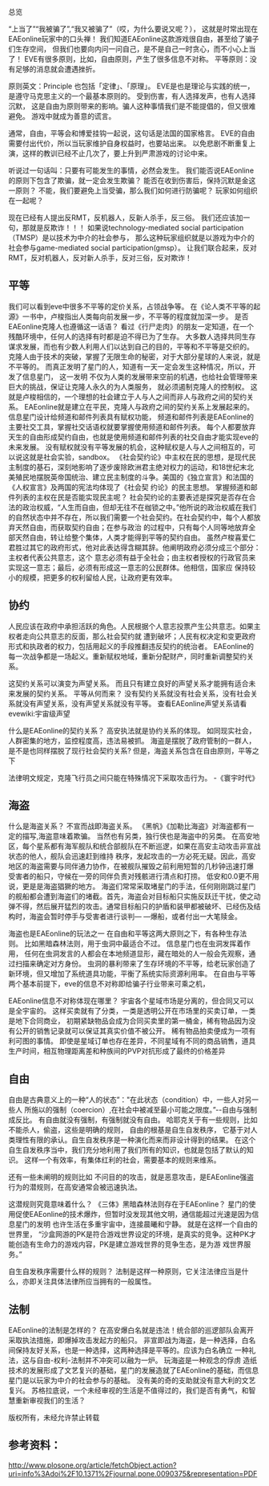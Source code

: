 总览

“上当了”“我被骗了”,“我又被骗了”（哎，为什么要说又呢？），
这就是时常出现在EAEonline玩家中的口头禅！
我们知道EAEonline这款游戏很自由，甚至给了骗子们生存空间，
但我们也要向内问一问自己，是不是自己一时贪心，而不小心上当了！
EVE有很多原则，比如，自由原则，产生了很多信息不对称。
平等原则：没有足够的消息就会遭遇挫折。

原则英文：Principle 也包括「定律」、「原理」。
EVE是也是理论与实践的统一，是遵守马克思主义的一个最基本原则的。
受到伤害，有人选择发声，也有人选择沉默，
这是自由为原则带来的影响。骗人这种事情我们是不能提倡的，但又很难避免。
游戏中就成为善意的谎言。

通常，自由，平等会和博爱挂钩一起说，这句话是法国的国家格言。
EVE的自由需要付出代价，所以当玩家维护自身权益时，也要站出来。
以免悲剧不断重复上演，这样的教训已经不止几次了，要上升到严肃游戏的讨论中来。

听说过一句话叫：只要有可能发生的事情，必然会发生。
我们能否说EAEonline的原则下包含了欺骗，就一定会发生欺骗？
能否在收到伤害后，保持沉默是金这一原则？
不能，我们要避免上当受骗，那么我们如何进行防骗呢？
玩家如何组织在一起呢？

现在已经有人提出反RMT，反机器人，反新人杀手，反三俗。
我们还应该加一句，那就是反欺诈！！！
如果说technology-mediated social participation（TMSP）是以技术为中介的社会参与，
那么这种玩家组织就是以游戏为中介的社会参与game-mediated social participation(gmsp）。
让我们联合起来，反对RMT，反对机器人，反对新人杀手，反对三俗，反对欺诈！

平等
---
我们可以看到eve中很多不平等的定价关系，占领战争等。
在《论人类不平等的起源》一书中，卢梭指出人类每向前发展一步，不平等的程度就加深一步。
是否EAEonline克隆人也遵循这一话语？
看过《行尸走肉》的朋友一定知道，在一个残酷环境中，任何人的选择有时都是迫不得已为了生存。
大多数人选择共同生存谋求发展，而也有少数人利用人们以达到自己的目的，平等和不平等是交织的。
克隆人由于技术的突破，掌握了无限生命的秘密，对于大部分星球的人来说，就是不平等的。
而真正发明了星门的人，知道有一天一定会发生这种情况，所以，开发了信息星门，
这一发明
不仅为人类的发展带来空前的机遇，也给社会管理带来巨大的挑战，保证让克隆人永久的为人类服务，
就必须遏制克隆人的控制权。
这就是卢梭相信的，一个理想的社会建立于人与人之间而非人与政府之间的契约关系。
EAEonline就是建立在平民，克隆人与政府之间的契约关系上发展起来的。
信息星门设计给频道和邮件列表具有赋权功能，
频道和邮件列表是EAEonline的主要社交工具，掌握社交话语权就要掌握使用频道和邮件列表。
每个人都要放弃天生的自由形成契约自由，也就是使用频道和邮件列表的社交自由才能实现eve的未来发展。
没有赋权就没有平等发展的机会，这种赋权是人与人之间相互的，可以说这就是社会实验，sandbox。
《社会契约论》中主权在民的思想，是现代民主制度的基石，深刻地影响了逐步废除欧洲君主绝对权力的运动，和18世纪末北
美殖民地摆脱英帝国统治、建立民主制度的斗争。美国的《独立宣言》和法国的《人权宣言》及两国的宪法均体现了《社会契
约论》的民主思想。
掌握频道和邮件列表的主权在民是否能实现民主呢？
社会契约论的主要表述是探究是否存在合法的政治权威，“人生而自由，但却无往不在枷锁之中。”他所说的政治权威在我们
的自然状态中并不存在，所以我们需要一个社会契约。在社会契约中，每个人都放弃天然自由，而获取契约自由；在参与政治
的过程中，只有每个人同等地放弃全部天然自由，转让给整个集体，人类才能得到平等的契约自由。
虽然卢梭喜爱仁君胜过其它的政府形式，他对此表达得含糊其辞。他阐明政府必须分成三个部分：主权者代表公共意志，这个
意志必须有益于全社会；由主权者授权的行政官员来实现这一意志；最后，必须有形成这一意志的公民群体。他相信，国家应
保持较小的规模，把更多的权利留给人民，让政府更有效率。

协约
---
人民应该在政府中承担活跃的角色。人民根据个人意志投票产生公共意志。如果主权者走向公共意志的反面，那么社会契约就
遭到破坏；人民有权决定和变更政府形式和执政者的权力，包括用起义的手段推翻违反契约的统治者。
EAEonline的每一次战争都是一场起义。重新赋权地域，重新分配财产，同时重新调整契约关系。

这契约关系可以演变为声望关系。
而且只有建立良好的声望关系才能拥有适合未来发展的契约关系。
平等从何而来？
没有契约关系就没有社会关系，没有社会关系就没有声望关系，没有声望关系就没有平等。
查看EAEonline声望关系请看evewiki:宇宙级声望

什么是EAEonline的契约关系？
高安执法就是协约关系的体现。
如同现实社会，人群密集的地方，监控程度高，违法易被抓。
海盗是摆脱了政府管制的一群人，是不是也同样摆脱了现行社会契约关系?
但是，海盗关系包含在自由原则，平等之下

法律明文规定，克隆飞行员之间只能在特殊情况下采取攻击行为。
-《寰宇时代》

海盗
---
什么是海盗关系？
不宣而战即海盗关系。
《黑帆》《加勒比海盗》对海盗都有一定的描写,海盗意味着欺骗。
当然也有另类，独行侠也是海盗中的另类。
在高安地区，每个星系都有海军舰队和统合部舰队在不断巡逻，如果在高安主动攻击非宣战状态的他人，舰队会迅速赶到维持
秩序，发起攻击的一方必死无疑。因此，高安地区的海盗需要与同伴通力协作，在被舰队摧毁之前利用短暂的几秒钟迅速打爆
受害者的船只，守候在一旁的同伴负责对残骸进行清点和打捞。
低安和0.0更不用说，更是是海盗猖獗的地方。
海盗们常常采取堵星门的手法，任何刚刚跳过星门的舰船都会遭到海盗们的堵截。首先，海盗会对目标船只实施反跃迁干扰，使之动
弹不得，然后展开猛烈的攻击。通常目标船只的护盾和装甲都被破坏、已经伤及结构时，海盗会暂时停手与受害者进行谈判—
—爆船，或者付出一大笔赎金。

海盗也是EAEonline的玩法之一
在自由和平等这两大原则之下，有各种生存法则。
比如黑暗森林法则，用于虫洞中最适合不过。
信息星门也在虫洞发挥着作用，
任何在虫洞发言的人都会在本地频道显形，藏在暗处的人一般会先观察，通过扫描来确定对方身份。
虫洞的暴利带来了生存环境的不平等，给老玩家创造了新环境，但又增加了系统道具功能，平衡了系统实际资源利用率。
在自由与平等两个基本前提下，eve的信息不对称即给骗子行业带来可乘之机，

EAEonline信息不对称体现在哪里？
宇宙各个星域市场是分离的，但合同又可以是全宇宙的。
这样买卖就有了分类，一类是透明公开在市场里的买卖订单，一类是地下合同商业，
初期紧缺物品会成为合同买卖里的第一桶金，稀有物品因为没有公开的销售记录就可以保证其真实价值不被公开。
稀有物品拍卖便成为一项有利可图的事情。
即使是星域订单也存在差异，不同星域有不同的商品销售，道具生产时间，相互物理距离差和种族间的PVP对抗形成了最终的价格差异

自由
---
自由是古典意义上的一种“人的状态”："在此状态（condition）中，一些人对另一些人
所施以的强制（coercion）,在社会中被减至最小可能之限度。”--自由与强制成反比。
有自由就没有强制，有强制就没有自由。
哈耶克关于有一些规则，比如不能杀人，偷盗，这些是明确的规则，
自由的根基是自生自发秩序，
它基于对人类理性有限的承认。自生自发秩序是一种演化而来而非设计得到的结果。
在这个自生自发秩序当中，我们充分地利用了我们所有的知识，也就是包括了默认的知识。
这样一个有效率，有集体红利的社会，需要基本的规则来维系。

还有一些未阐明的规则比如
不问目的的攻击，就是恶意攻击，是EAEonline强盗行为的潜规则，在高安通常会被迅速执法。

这潜规则究竟意味着什么？
《三体》黑暗森林法则存在于EAEonline？
星门的使用促使EAEonline的技术爆炸，但暂时没发现其他文明，通信能超过光速是因为信息星门的发明
也许生活在多重宇宙中，连接晨曦和宁静。
就是在这样一个自由的世界里，
“沙盒网游的PK是符合游戏世界设定的环境，是真实的竞争。这种PK才能创造有生命力的游戏内容，PK是建立游戏世界的竞争生态，是为游
戏世界服务。”

自生自发秩序需要什么样的规则？
法制是这样一种原则，它关注法律应当是什么，亦即关注具体法律所应当拥有的一般属性。

法制
---
EAEonline的法制是怎样的？
在高安爆白名就是违法！统合部的巡逻部队会离开采取执法措施，即爆掉攻击发起方的船只。
非宣即战为海盗，是一种选择，白名间保持友好关系，也是一种选择，这两种选择是平等的。应该为白名确立
一种礼法，这与自由-权利-法制并不冲突可以融为一炉。
玩海盗是一种观念的俘虏
造纸技术的发展形成了文艺复兴的基础，星门的发展造就了EAEonline的基础，而信息星门是以玩家为中介的社会参与的基础。
没有美的奇的支助就没有意大利的文艺复兴。
苏格拉底说，一个未经审视的生活是不值得过的，我们是否有勇气，和智慧重新审视我们的生活？
 
 版权所有，未经允许禁止转载

参考资料：
------
http://www.plosone.org/article/fetchObject.action?uri=info%3Adoi%2F10.1371%2Fjournal.pone.0090375&representation=PDF

